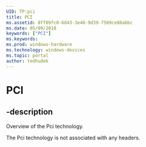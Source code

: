 ```yaml
---
UID: TP:pci
title: PCI
ms.assetid: 8ff09fc0-6843-3e40-9d39-7509ce88abbc
ms.date: 05/09/2018
keywords: ["PCI"]
ms.keywords: 
ms.prod: windows-hardware
ms.technology: windows-devices
ms.topic: portal
author: tedhudek
---
```


# PCI

## -description

Overview of the Pci technology.

The Pci technology is not associated with any headers.


